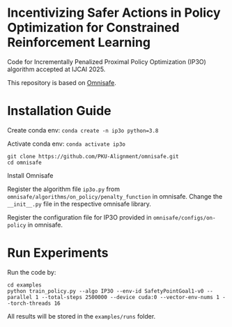 # Incentivizing Safer Actions in Policy Optimization for Constrained Reinforcement Learning

Code for Incrementally Penalized Proximal Policy Optimization (IP3O) algorithm accepted at IJCAI 2025.

This repository is based on [Omnisafe](https://github.com/PKU-Alignment/omnisafe).

# Installation Guide

Create conda env: ```conda create -n ip3o python=3.8``` 

Activate conda env: ```conda activate ip3o```

```
git clone https://github.com/PKU-Alignment/omnisafe.git
cd omnisafe
```

Install Omnisafe

Register the algorithm file `ip3o.py` from `omnisafe/algorithms/on_policy/penalty_function` in omnisafe.
Change the `__init__.py` file in the respective omnisafe library.

Register the configuration file for IP3O provided in `omnisafe/configs/on-policy` in omnisafe.

# Run Experiments

Run the code by:
```
cd examples
python train_policy.py --algo IP3O --env-id SafetyPointGoal1-v0 --parallel 1 --total-steps 2500000 --device cuda:0 --vector-env-nums 1 --torch-threads 16
```

All results will be stored in the `examples/runs` folder.

